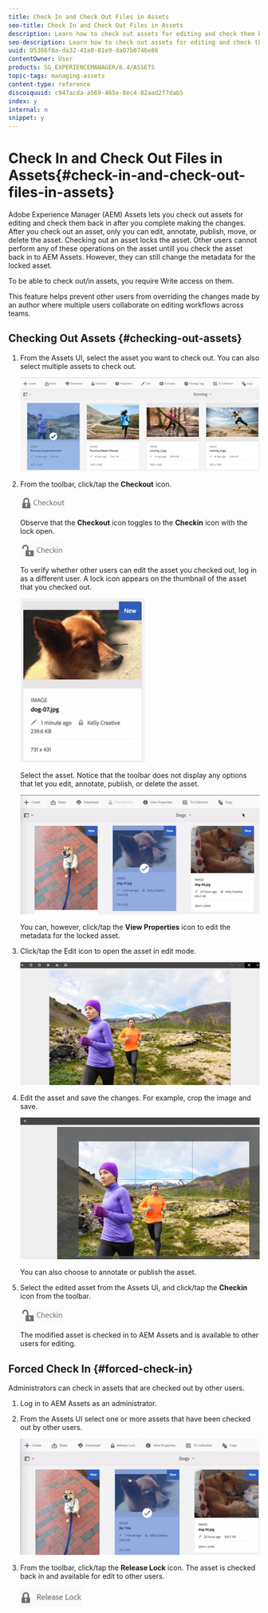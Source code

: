 ```yaml
---
title: Check In and Check Out Files in Assets
seo-title: Check In and Check Out Files in Assets
description: Learn how to check out assets for editing and check them back in after the changes are complete.
seo-description: Learn how to check out assets for editing and check them back in after the changes are complete.
uuid: 05366f0a-da32-41a8-81e9-da07b0746e86
contentOwner: User
products: SG_EXPERIENCEMANAGER/6.4/ASSETS
topic-tags: managing-assets
content-type: reference
discoiquuid: c947acda-a569-465e-8ec4-82aad2f7dab5
index: y
internal: n
snippet: y
---
```


# Check In and Check Out Files in Assets{#check-in-and-check-out-files-in-assets}

Adobe Experience Manager (AEM) Assets lets you check out assets for editing and check them back in after you complete making the changes. After you check out an asset, only you can edit, annotate, publish, move, or delete the asset. Checking out an asset locks the asset. Other users cannot perform any of these operations on the asset untill you check the asset back in to AEM Assets. However, they can still change the metadata for the locked asset.

To be able to check out/in assets, you require Write access on them.

This feature helps prevent other users from overriding the changes made by an author where multiple users collaborate on editing workflows across teams.

## Checking Out Assets {#checking-out-assets}

1. From the Assets UI, select the asset you want to check out. You can also select multiple assets to check out.

   ![](assets/chlimage_1-478.png)

1. From the toolbar, click/tap the **Checkout** icon.

   ![](assets/chlimage_1-479.png)

   Observe that the **Checkout** icon toggles to the **Checkin** icon with the lock open.

   ![](assets/chlimage_1-480.png)

   To verify whether other users can edit the asset you checked out, log in as a different user. A lock icon appears on the thumbnail of the asset that you checked out.

   ![](assets/chlimage_1-481.png)

   Select the asset. Notice that the toolbar does not display any options that let you edit, annotate, publish, or delete the asset.

   ![](assets/chlimage_1-482.png)

   You can, however, click/tap the **View Properties** icon to edit the metadata for the locked asset.

1. Click/tap the Edit icon to open the asset in edit mode.

   ![](assets/chlimage_1-483.png)

1. Edit the asset and save the changes. For example, crop the image and save. 

   ![](assets/chlimage_1-484.png)

   You can also choose to annotate or publish the asset.

1. Select the edited asset from the Assets UI, and click/tap the **Checkin** icon from the toolbar.

   ![](assets/chlimage_1-485.png)

   The modified asset is checked in to AEM Assets and is available to other users for editing.

## Forced Check In {#forced-check-in}

Administrators can check in assets that are checked out by other users.

1. Log in to AEM Assets as an administrator.
1. From the Assets UI select one or more assets that have been checked out by other users.

   ![](assets/chlimage_1-486.png)

1. From the toolbar, click/tap the **Release Lock** icon. The asset is checked back in and available for edit to other users.

   ![](assets/chlimage_1-487.png)

